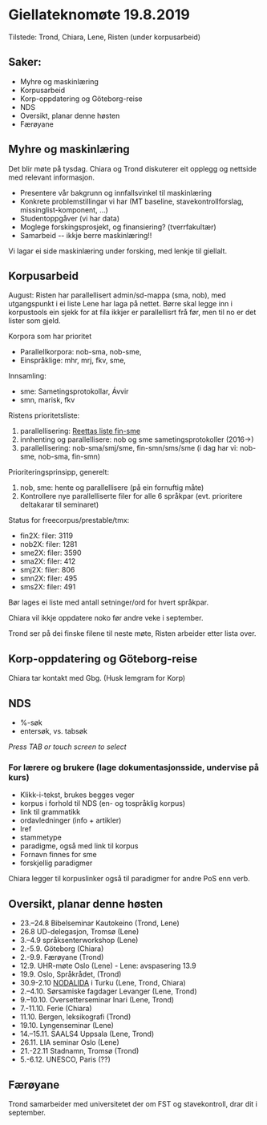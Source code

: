 # Giellateknomøte 19.8.2019

Tilstede: Trond, Chiara, Lene, Risten (under korpusarbeid)

## Saker:

* Myhre og maskinlæring
* Korpusarbeid
* Korp-oppdatering og Göteborg-reise
* NDS
* Oversikt, planar denne høsten
* Færøyane

##  Myhre og maskinlæring
Det blir møte på tysdag. Chiara og Trond diskuterer eit opplegg og nettside med relevant informasjon.

* Presentere vår bakgrunn og innfallsvinkel til maskinlæring
* Konkrete problemstillingar vi har
  (MT baseline, stavekontrollforslag, missinglist-komponent, ...)
* Studentoppgåver (vi har data)
* Moglege forskingsprosjekt, og finansiering? (tverrfakultær)
* Samarbeid -- ikkje berre maskinlæring!!

Vi lagar ei side maskinlæring under forsking, med lenkje til giellalt.

##  Korpusarbeid

August: Risten har parallellisert admin/sd-mappa (sma, nob), med utgangspunkt i ei liste Lene har laga på nettet.
Børre skal legge inn i korpustools ein sjekk for at fila ikkjer er parallellisrt frå før, men til no er det lister som gjeld.

Korpora som har prioritet
* Parallellkorpora: nob-sma, nob-sme, 
* Einspråklige: mhr, mrj, fkv, sme, 

Innsamling:
* sme: Sametingsprotokollar, Ávvir
* smn, marisk, fkv

Ristens prioritetsliste:

1. parallellisering: [Reettas liste fin-sme](https://giellalt.uit.no/tools/tca2_tests/fin2smeEvaluation.html)
1. innhenting og parallellisere: nob og sme sametingsprotokoller (2016->)
1. parallellisering: nob-sma/smj/sme, fin-smn/sms/sme (i dag har vi: nob-sme, nob-sma, fin-smn)

Prioriteringsprinsipp, generelt:

1. nob, sme: hente og parallellisere (på ein fornuftig måte)
1. Kontrollere nye parallelliserte filer for alle 6 språkpar (evt. prioritere deltakarar til seminaret)

Status for freecorpus/prestable/tmx:

* fin2X: filer:    3119
* nob2X: filer:    1281
* sme2X: filer:    3590
* sma2X: filer:     412
* smj2X: filer:     806
* smn2X: filer:     495
* sms2X: filer:     491

Bør lages ei liste med antall setninger/ord for hvert språkpar.

Chiara vil ikkje oppdatere noko før andre veke i september.

Trond ser på dei finske filene til neste møte, Risten arbeider etter lista over.

##  Korp-oppdatering og Göteborg-reise

Chiara tar kontakt med Gbg. (Husk lemgram for Korp)

##  NDS

* %-søk
* entersøk, vs. tabsøk

*Press TAB or touch screen to select*

###  For lærere og brukere (lage dokumentasjonsside, undervise på kurs)
* Klikk-i-tekst, brukes begges veger
* korpus i forhold til NDS (en- og tospråklig korpus)
* link til grammatikk
* ordavledninger (info + artikler)
* lref
* stammetype
* paradigme, også med link til korpus
* Fornavn finnes for sme
* forskjellig paradigmer

Chiara legger til korpuslinker også til paradigmer for andre PoS enn verb.

##  Oversikt, planar denne høsten

* 23.–24.8 Bibelseminar Kautokeino (Trond, Lene)
* 26.8 UD-delegasjon, Tromsø (Lene)
* 3.–4.9 språksenterworkshop (Lene)
* 2.-5.9. Göteborg (Chiara)
* 2.-9.9. Færøyane (Trond)
* 12.9. UHR-møte Oslo (Lene) - Lene: avspasering 13.9
* 19.9. Oslo, Språkrådet, (Trond)
* 30.9-2.10 [NODALIDA](https://nodalida2019.org) i Turku (Lene, Trond, Chiara) 
* 2.–4.10. Sørsamiske fagdager Levanger (Lene, Trond)
* 9.–10.10. Oversetterseminar Inari (Lene, Trond)
* 7.-11.10. Ferie (Chiara)
* 11.10. Bergen, leksikografi (Trond)
* 19.10. Lyngenseminar (Lene)
* 14.–15.11. SAALS4 Uppsala (Lene, Trond)
* 26.11. LIA seminar Oslo (Lene)
* 21.-22.11 Stadnamn, Tromsø (Trond)
* 5.-6.12. UNESCO, Paris (??)    

##  Færøyane

Trond samarbeider med universitetet der om FST og stavekontroll, drar dit i september.
